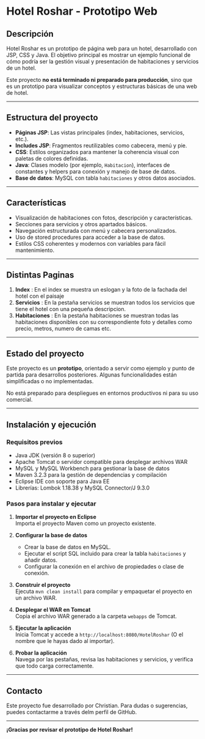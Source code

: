 # Hotel Roshar - Prototipo Web

## Descripción

Hotel Roshar es un prototipo de página web para un hotel, desarrollado con JSP, CSS y Java. El objetivo principal es mostrar un ejemplo funcional de cómo podría ser la gestión visual y presentación de habitaciones y servicios de un hotel.

Este proyecto **no está terminado ni preparado para producción**, sino que es un prototipo para visualizar conceptos y estructuras básicas de una web de hotel.

---

## Estructura del proyecto

- **Páginas JSP**: Las vistas principales (index, habitaciones, servicios, etc.).
- **Includes JSP**: Fragmentos reutilizables como cabecera, menú y pie.
- **CSS**: Estilos organizados para mantener la coherencia visual con paletas de colores definidas.
- **Java**: Clases modelo (por ejemplo, `Habitacion`), interfaces de constantes y helpers para conexión y manejo de base de datos.
- **Base de datos**: MySQL con tabla `habitaciones` y otros datos asociados.

---

## Características

- Visualización de habitaciones con fotos, descripción y características.
- Secciones para servicios y otros apartados básicos.
- Navegación estructurada con menú y cabecera personalizados.
- Uso de stored procedures para acceder a la base de datos.
- Estilos CSS coherentes y modernos con variables para fácil mantenimiento.

---

## Distintas Paginas

1. **Index** : En el index se muestra un eslogan y la foto de la fachada del hotel con el paisaje
2. **Servicios** : En la pestaña servicios se muestran todos los servicios que tiene el hotel con una pequeña descripcion.
3. **Habitaciones** : En la pestaña habitaciones se muestran todas las habitaciones disponibles con su correspondiente foto y detalles como precio, metros, numero de camas etc.
   
---

## Estado del proyecto

Este proyecto es un **prototipo**, orientado a servir como ejemplo y punto de partida para desarrollos posteriores. Algunas funcionalidades están simplificadas o no implementadas.

No está preparado para despliegues en entornos productivos ni para su uso comercial.

---

## Instalación y ejecución

### Requisitos previos

- Java JDK (versión 8 o superior)
- Apache Tomcat o servidor compatible para desplegar archivos WAR
- MySQL y MySQL Workbench para gestionar la base de datos
- Maven 3.2.3 para la gestión de dependencias y compilación
- Eclipse IDE con soporte para Java EE
- Librerías: Lombok 1.18.38 y MySQL Connector/J 9.3.0

### Pasos para instalar y ejecutar

1. **Importar el proyecto en Eclipse**  
   Importa el proyecto Maven como un proyecto existente.

2. **Configurar la base de datos**  
   - Crear la base de datos en MySQL.
   - Ejecutar el script SQL incluido para crear la tabla `habitaciones` y añadir datos.
   - Configurar la conexión en el archivo de propiedades o clase de conexión.

3. **Construir el proyecto**  
   Ejecuta `mvn clean install` para compilar y empaquetar el proyecto en un archivo WAR.

4. **Desplegar el WAR en Tomcat**  
   Copia el archivo WAR generado a la carpeta `webapps` de Tomcat.

5. **Ejecutar la aplicación**  
   Inicia Tomcat y accede a `http://localhost:8080/HotelRoshar` (O el nombre que le hayas dado al importar).

6. **Probar la aplicación**  
   Navega por las pestañas, revisa las habitaciones y servicios, y verifica que todo carga correctamente.

---

## Contacto

Este proyecto fue desarrollado por Christian. Para dudas o sugerencias, puedes contactarme a través delm perfil de GitHub.

---

**¡Gracias por revisar el prototipo de Hotel Roshar!**


